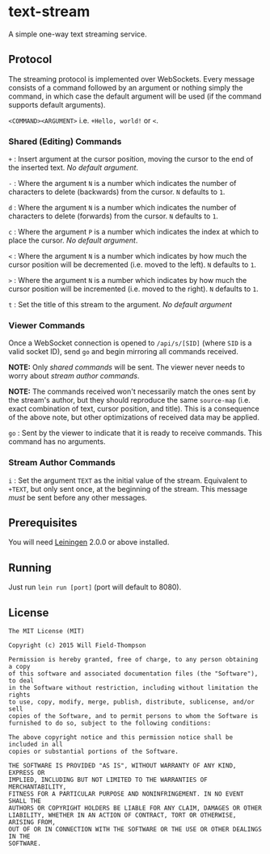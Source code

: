 # text-stream

A simple one-way text streaming service.

## Protocol

The streaming protocol is implemented over WebSockets.
Every message consists of a command followed by an argument or
nothing simply the command, in which case the default argument will be
used (if the command supports default arguments).

`<COMMAND><ARGUMENT>` i.e. `+Hello, world!` or `<`.

### Shared (Editing) Commands

`+` : Insert argument at the cursor position, moving the
cursor to the end of the inserted text. *No default argument*.

`-` : Where the argument `N` is a number which indicates the number of
characters to delete (backwards) from the cursor. `N` defaults to `1`.

`d` : Where the argument `N` is a number which indicates the number of
characters to delete (forwards) from the cursor. `N` defaults to `1`.

`c` : Where the argument `P` is a number which indicates the index at
which to place the cursor. *No default argument*.

`<` : Where the argument `N` is a number which indicates by how much
the cursor position will be decremented (i.e. moved to the left). `N`
defaults to `1`.

`>` : Where the argument `N` is a number which indicates by how much
the cursor position will be incremented (i.e. moved to the right). `N`
defaults to `1`.

`t` : Set the title of this stream to the argument. *No default argument*

### Viewer Commands
Once a WebSocket connection is opened to `/api/s/[SID]` (where `SID`
is a valid socket ID), send `go` and begin mirroring all commands
received.

**NOTE:** Only *shared commands* will be sent. The viewer never needs
to worry about *stream author commands*.

**NOTE:** The commands received won't necessarily match the ones sent by
 the stream's author, but they should reproduce the same `source-map`
 (i.e. exact combination of text, cursor position, and title). This is
 a consequence of the above note, but other optimizations of received
 data may be applied.

`go` : Sent by the viewer to indicate that it is ready to receive
commands. This command has no arguments.

### Stream Author Commands

`i` : Set the argument `TEXT` as the initial value of the
stream. Equivalent to `+TEXT`, but only sent once, at the
beginning of the stream. This message *must* be sent before any other
messages.

## Prerequisites

You will need [Leiningen][] 2.0.0 or above installed.

[leiningen]: https://github.com/technomancy/leiningen

## Running

Just run `lein run [port]` (port will default to 8080).

## License

```
The MIT License (MIT)

Copyright (c) 2015 Will Field-Thompson

Permission is hereby granted, free of charge, to any person obtaining a copy
of this software and associated documentation files (the "Software"), to deal
in the Software without restriction, including without limitation the rights
to use, copy, modify, merge, publish, distribute, sublicense, and/or sell
copies of the Software, and to permit persons to whom the Software is
furnished to do so, subject to the following conditions:

The above copyright notice and this permission notice shall be included in all
copies or substantial portions of the Software.

THE SOFTWARE IS PROVIDED "AS IS", WITHOUT WARRANTY OF ANY KIND, EXPRESS OR
IMPLIED, INCLUDING BUT NOT LIMITED TO THE WARRANTIES OF MERCHANTABILITY,
FITNESS FOR A PARTICULAR PURPOSE AND NONINFRINGEMENT. IN NO EVENT SHALL THE
AUTHORS OR COPYRIGHT HOLDERS BE LIABLE FOR ANY CLAIM, DAMAGES OR OTHER
LIABILITY, WHETHER IN AN ACTION OF CONTRACT, TORT OR OTHERWISE, ARISING FROM,
OUT OF OR IN CONNECTION WITH THE SOFTWARE OR THE USE OR OTHER DEALINGS IN THE
SOFTWARE.
```
